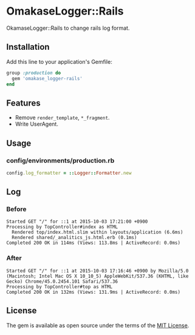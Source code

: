 # OmakaseLogger::Rails

OkamaseLogger::Rails to change rails log format.

## Installation

Add this line to your application's Gemfile:

```ruby
group :production do
  gem 'omakase_logger-rails'
end
```

## Features
* Remove `render_template`, `*_fragment`.
* Write UserAgent.

## Usage
### config/environments/production.rb
```ruby
config.log_formatter = ::Logger::Formatter.new
```

## Log
### Before
```
Started GET "/" for ::1 at 2015-10-03 17:21:00 +0900
Processing by TopController#index as HTML
  Rendered top/index.html.slim within layouts/application (6.6ms)
  Rendered shared/_analitics_js.html.erb (0.1ms)
Completed 200 OK in 114ms (Views: 113.8ms | ActiveRecord: 0.0ms)
```
### After
```
Started GET "/" for ::1 at 2015-10-03 17:16:46 +0900 by Mozilla/5.0 (Macintosh; Intel Mac OS X 10_10_5) AppleWebKit/537.36 (KHTML, like Gecko) Chrome/45.0.2454.101 Safari/537.36
Processing by TopController#top as HTML
Completed 200 OK in 132ms (Views: 131.9ms | ActiveRecord: 0.0ms)
```

## License

The gem is available as open source under the terms of the [MIT License](http://opensource.org/licenses/MIT).

